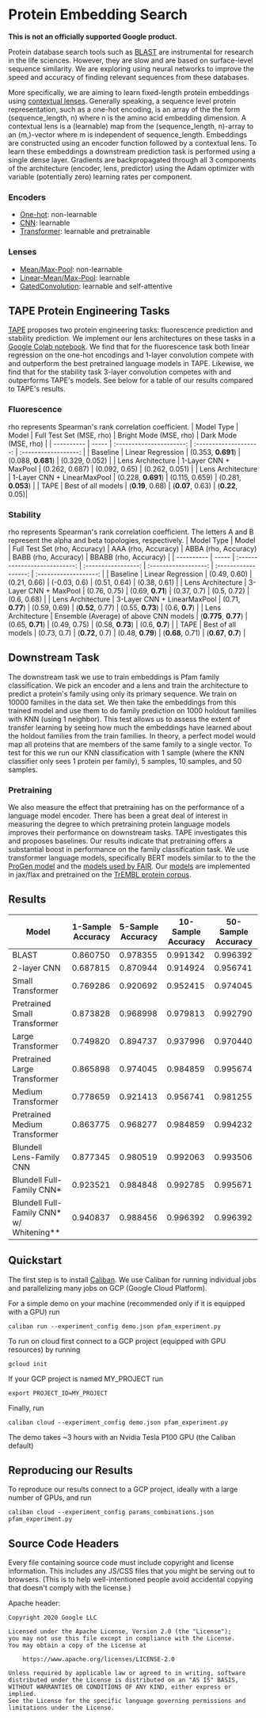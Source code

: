 # Protein Embedding Search

**This is not an officially supported Google product.**

Protein database search tools such as [BLAST](https://blast.ncbi.nlm.nih.gov/Blast.cgi) are instrumental for research in the life sciences. However, they are slow and are based on surface-level sequence similarity. We are exploring using neural networks to improve the speed and accuracy of finding relevant sequences from these databases. 

More specifically, we are aiming to learn fixed-length protein embeddings using [contextual lenses](https://arxiv.org/pdf/2002.08866.pdf). Generally speaking, a sequence level protein representation, such as a one-hot encoding, is an array of the the form (sequence_length, n) where n is the amino acid embedding dimension. A contextual lens is a (learnable) map from the (sequence_length, n)-array to an (m,)-vector where m is independent of sequence_length. Embeddings are constructed using an encoder function followed by a contextual lens. To learn these embeddings a downstream prediction task is performed using a single dense layer. Gradients are backpropagated through all 3 components of the architecture (encoder, lens, predictor) using the Adam optimizer with variable (potentially zero) learning rates per component.

### Encoders
- [One-hot](https://github.com/googleinterns/protein-embedding-retrieval/blob/master/contextual_lenses/encoders.py#L21): non-learnable
- [CNN](https://github.com/googleinterns/protein-embedding-retrieval/blob/master/contextual_lenses/encoders.py#L46): learnable
- [Transformer](https://github.com/google-research/google-research/blob/master/protein_lm/models.py#L870): learnable and pretrainable

### Lenses
- [Mean/Max-Pool](https://github.com/googleinterns/protein-embedding-retrieval/blob/master/contextual_lenses/contextual_lenses.py#L21): non-learnable
- [Linear-Mean/Max-Pool](https://github.com/googleinterns/protein-embedding-retrieval/blob/master/contextual_lenses/contextual_lenses.py#L46): learnable
- [GatedConvolution](https://github.com/googleinterns/protein-embedding-retrieval/blob/master/contextual_lenses/contextual_lenses.py#L125): learnable and self-attentive

## TAPE Protein Engineering Tasks
[TAPE](https://arxiv.org/pdf/1906.08230.pdf) proposes two protein engineering tasks: fluorescence prediction and stability prediction. We implement our lens architectures on these tasks in a [Google Colab notebook](https://github.com/amirshane/protein-embedding-retrieval/blob/master/tape_contextual_lenses.ipynb). We find that for the fluorescence task both linear regression on the one-hot encodings and 1-layer convolution compete with and outperform the best pretrained language models in TAPE. Likewise, we find that for the stability task 3-layer convolution competes with and outperforms TAPE's models. See below for a table of our results compared to TAPE's results.

### Fluorescence
rho represents Spearman's rank correlation coefficient.
| Model Type | Model | Full Test Set (MSE, rho) | Bright Mode (MSE, rho) | Dark Mode (MSE, rho) |
| ---------- | ----- | :----------------------: | :--------------------: | :------------------: |
| Baseline | Linear Regression | (0.353, **0.691**) | (0.088, **0.681**) | (0.329, 0.052) |
| Lens Architecture  | 1-Layer CNN + MaxPool | (0.262, 0.687) | (0.092, 0.65) | (0.262, 0.051) |
| Lens Architecture  | 1-Layer CNN + LinearMaxPool | (0.228, **0.691**) | (0.115, 0.659) | (0.281, **0.053**) |
| TAPE | Best of all models | (**0.19**, 0.68) | (**0.07**, 0.63) | (**0.22**, 0.05)|


### Stability
rho represents Spearman's rank correlation coefficient. The letters A and B represent the alpha and beta topologies, respectively.
| Model Type | Model | Full Test Set (rho, Accuracy) | AAA (rho, Accuracy) | ABBA (rho, Accuracy) | BABB (rho, Accuracy) | BBABB (rho, Accuracy) |
| ---------- | ----- | :---------------------------: | :-----------------: | :------------------: | :------------------: | :-------------------: |
| Baseline | Linear Regression | (0.49, 0.60) | (0.21, 0.66) | (-0.03, 0.6) | (0.51, 0.64) | (0.38, 0.61) |
| Lens Architecture  | 3-Layer CNN + MaxPool | (0.76, 0.75) | (0.69, **0.71**) | (0.37, 0.7) | (0.5, 0.72) | (0.6, 0.68) |
| Lens Architecture  | 3-Layer CNN + LinearMaxPool | (0.71, **0.77**) | (0.59, 0.69) | (**0.52**, 0.77) | (0.55, **0.73**) | (0.6, **0.7**) |
| Lens Architecture  | Ensemble (Average) of above CNN models | (**0.775**, **0.77**) | (0.65, **0.71**) | (0.49, 0.75) | (0.58, **0.73**) | (0.6, **0.7**) |
| TAPE | Best of all models | (0.73, 0.7) | (**0.72**, 0.7) | (0.48, **0.79**) | (**0.68**, 0.71) | (**0.67**, **0.7**) |


## Downstream Task
The downstream task we use to train embeddings is Pfam family classification. We pick an encoder and a lens and train the architecture to predict a protein's family using only its primary sequence. We train on 10000 families in the data set. We then take the embeddings from this trained model and use them to do family prediction on 1000 holdout families with KNN (using 1 neighbor). This test allows us to assess the extent of transfer learning by seeing how much the embeddings have learned about the holdout families from the train families. In theory, a perfect model would map all proteins that are members of the same family to a single vector. To test for this we run our KNN classification with 1 sample (where the KNN classifier only sees 1 protein per family), 5 samples, 10 samples, and 50 samples. 

### Pretraining
We also measure the effect that pretraining has on the performance of a language model encoder. There has been a great deal of interest in measuring the degree to which pretraining protein language models improves their performance on downstream tasks. TAPE investigates this and proposes baselines. Our results indicate that pretraining offers a substantial boost in performance on the family classification task. We use transformer language models, specifically BERT models similar to to the the [ProGen model](https://www.biorxiv.org/content/10.1101/2020.03.07.982272v2.full.pdf) and the [models used by FAIR](https://www.biorxiv.org/content/10.1101/622803v2.full.pdf). Our [models](https://github.com/google-research/google-research/tree/master/protein_lm) are implemented in jax/flax and pretrained on the [TrEMBL protein corpus](https://www.uniprot.org/statistics/TrEMBL).

## Results
| Model                                    | 1-Sample Accuracy | 5-Sample Accuracy | 10-Sample Accuracy | 50-Sample Accuracy |
|------------------------------------------|-------------------|-------------------|--------------------|--------------------|
| BLAST                                    | 0.860750          | 0.978355          | 0.991342           | 0.996392           |
| 2-layer CNN                              | 0.687815          | 0.870944          | 0.914924           | 0.956741           |
| Small Transformer                        | 0.769286          | 0.920692          | 0.952415           | 0.974045           |
| Pretrained Small Transformer             | 0.873828          | 0.968998          | 0.979813           | 0.992790           |
| Large Transformer                        | 0.749820          | 0.894737          | 0.937996           | 0.970440           |
| Pretrained Large Transformer             | 0.865898          | 0.974045          | 0.984859           | 0.995674           |
| Medium Transformer                       | 0.778659          | 0.921413          | 0.956741           | 0.981255           |
| Pretrained Medium Transformer            | 0.863775          | 0.968277          | 0.984859           | 0.994232           |
| Blundell Lens-Family CNN                 | 0.877345          | 0.980519          | 0.992063           | 0.993506           |
| Blundell Full-Family CNN*                | 0.923521          | 0.984848          | 0.992785           | 0.995671           |
| Blundell Full-Family CNN* w/ Whitening** | 0.940837          | 0.988456          | 0.996392           | 0.996392           |

## Quickstart
The first step is to install [Caliban](https://github.com/google/caliban). We use Caliban for running individual jobs and parallelizing many jobs on GCP (Google Cloud Platform).

For a simple demo on your machine (recommended only if it is equipped with a GPU) run
```
caliban run --experiment_config demo.json pfam_experiment.py
```

To run on cloud first connect to a GCP project (equipped with GPU resources) by running
```
gcloud init
```
If your GCP project is named MY_PROJECT run
```
export PROJECT_ID=MY_PROJECT
```
Finally, run
```
caliban cloud --experiment_config demo.json pfam_experiment.py
```
The demo takes ~3 hours with an Nvidia Tesla P100 GPU (the Caliban default)

## Reproducing our Results
To reproduce our results connect to a GCP project, ideally with a large number of GPUs, and run
```
caliban cloud --experiment_config params_combinations.json pfam_experiment.py
```

## Source Code Headers

Every file containing source code must include copyright and license
information. This includes any JS/CSS files that you might be serving out to
browsers. (This is to help well-intentioned people avoid accidental copying that
doesn't comply with the license.)

Apache header:

    Copyright 2020 Google LLC

    Licensed under the Apache License, Version 2.0 (the "License");
    you may not use this file except in compliance with the License.
    You may obtain a copy of the License at

        https://www.apache.org/licenses/LICENSE-2.0

    Unless required by applicable law or agreed to in writing, software
    distributed under the License is distributed on an "AS IS" BASIS,
    WITHOUT WARRANTIES OR CONDITIONS OF ANY KIND, either express or implied.
    See the License for the specific language governing permissions and
    limitations under the License.
